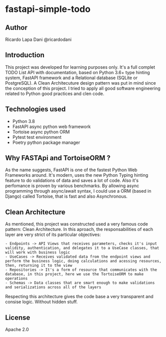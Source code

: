 # fastapi-simple-todo

## Author

Ricardo Lapa Dani @ricardodani

## Introduction

This project was developed for learning purposes only.
It's a full complet TODO List API with documentation, based on Python 3.6+ type hinting system,
FastAPI framework and a Relational database (SQLite or PostgreSQL).
A Clean Architecuture design pattern was put in mind since the conception of this project.
I tried to apply all good software engineering related to Python good practices and clen code.


## Technologies used

- Python 3.8
- FastAPI async python web framework
- Tortoise async python ORM
- Pytest test environment
- Poetry python package manager

## Why FASTApi and TortoiseORM ?

As the name suggests, FastAPI is one of the fastest Python Web Frameworks around. It's modern, uses the new Python Typing hinting feature to do validations of data and saves a lot of code.
Also it's perfomance is proven by various benchmarks. By allowing async programming through async/await syntax, I could use a ORM (based in Django) called Tortoise, that is fast and also Asynchronous.

## Clean Architecture

As mentioned, this project was constructed used a very famous code pattern: Clean Architecture.
In this aproach, the responsabilities of each layer are very strict of its particular objectives:

    - Endpoints -> API Views that receives parameters, checks it's input validity, authentication, and delegates it to a UseCase classes, that will work with business logic
    - UseCases -> Receives validated data from the endpoint views and perform the business logic, doing calculations and acessing resources, then, returning it to the view
    - Repositories -> It's a form of resource that communicates with the database, in this project, here we use the TortoiseORM to make operations
    - Schemas -> Data classes that are smart enough to make validations and serializations across all of the layers

Respecting this architecture gives the code base a very transparent and consise logic. Without hidden stuff.

## License

Apache 2.0

